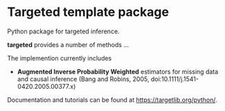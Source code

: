 # Targeted template package

Python package for targeted inference.

**targeted** provides a number of methods ...

The implemention currently includes
- **Augmented Inverse Probability Weighted** estimators for missing
  data and causal inference (Bang and Robins, 2005,
  doi:10.1111/j.1541-0420.2005.00377.x)

Documentation and tutorials can be found at https://targetlib.org/python/.
